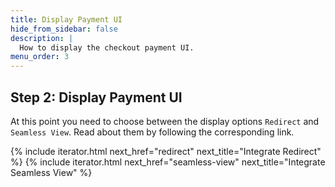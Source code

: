 ```yaml
---
title: Display Payment UI
hide_from_sidebar: false
description: |
  How to display the checkout payment UI.
menu_order: 3
---
```


## Step 2: Display Payment UI

At this point you need to choose between the display options `Redirect` and
`Seamless View`. Read about them by following the corresponding link.

{% include iterator.html next_href="redirect"
                         next_title="Integrate Redirect" %}
{% include iterator.html next_href="seamless-view"
                         next_title="Integrate Seamless View" %}

